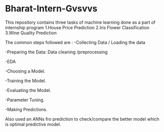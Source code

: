 # Bharat-Intern-Gvsvvs
This repository contains three tasks of machine learning done as a part of internship program 
1.House Price Prediction 
2.Iris Flower Classification
3.Wine Quality Prediction

The common steps followed are :
-Collecting Data / Loading the data

-Preparing the Data: Data cleaning /preprocessing

-EDA

-Choosing a Model.

-Training the Model.

-Evaluating the Model.

-Parameter Tuning.

-Making Predictions.

Also used an ANNs fro prediction to check/compare the better model which is optimal predictive model.
